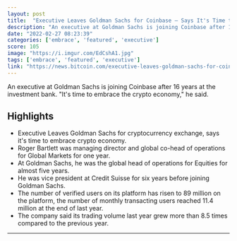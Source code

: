 ```yaml
---
layout: post
title:  "Executive Leaves Goldman Sachs for Coinbase — Says It's Time to Embrace Crypto, Create Economic Freedom"
description: "An executive at Goldman Sachs is joining Coinbase after 16 years at the investment bank. \"It's time to embrace the crypto economy,\" he said."
date: "2022-02-27 08:23:39"
categories: ['embrace', 'featured', 'executive']
score: 105
image: "https://i.imgur.com/EdCshA1.jpg"
tags: ['embrace', 'featured', 'executive']
link: "https://news.bitcoin.com/executive-leaves-goldman-sachs-for-coinbase-time-to-embrace-crypto-create-economic-freedom/"
---
```


An executive at Goldman Sachs is joining Coinbase after 16 years at the investment bank. \"It's time to embrace the crypto economy,\" he said.

## Highlights

- Executive Leaves Goldman Sachs for cryptocurrency exchange, says it's time to embrace crypto economy.
- Roger Bartlett was managing director and global co-head of operations for Global Markets for one year.
- At Goldman Sachs, he was the global head of operations  for Equities for almost five years.
- He was vice president at Credit Suisse for six years before joining Goldman Sachs.
- The number of verified users on its platform has risen to 89 million on the platform, the number of monthly transacting users reached 11.4 million at the end of last year.
- The company said its trading volume last year grew more than 8.5 times compared to the previous year.

---
